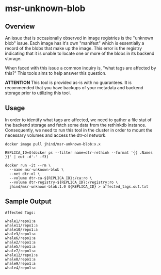 # msr-unknown-blob

## Overview

An issue that is occasionally observed in image registries is the "unknown blob" issue.
Each image has it's own "manifest" which is essentially a record of the blobs that make up
the image. This error is the registry indicating that it is unable to locate one or more of
the blobs in its backend storage.

When faced with this issue a common inquiry is, "what tags are affected by this?" This tools
aims to help answer this question.

**ATTENTION**
This tool is provided as-is with no guarantees. It is recommended that you have backups
of your metadata and backend storage prior to utilizing this tool.

## Usage

In order to identify what tags are affected, we need to gather a file stat of the backend
storage and fetch some data from the rethinkdb instance. Consequently, we need to run this
tool in the cluster in order to mount the necessary volumes and access the dtr-ol network.

```
docker image pull jhind/msr-unknown-blob:x.x

REPLICA_ID=$(docker ps --filter name=dtr-rethink --format '{{ .Names }}' | cut -d'-' -f3)

docker run -it --rm \
  --name msr-unknown-blob \
  --net dtr-ol \
  --volume dtr-ca-${REPLICA_ID}:/ca:ro \
  --volume dtr-registry-${REPLICA_ID}:/registry:ro \
  jhind/msr-unknown-blob:1.0 ${REPLICA_ID} > affected_tags.out.txt
```

## Sample Output

```
Affected Tags:

whale1/repo1:a
whale11/repo1:a
whale10/repo1:a
whale3/repo1:a
whale6/repo1:a
whale2/repo1:a
whale5/repo1:a
whale7/repo1:a
whale12/repo1:a
whale8/repo1:a
whale9/repo1:a
whale4/repo1:a
```

